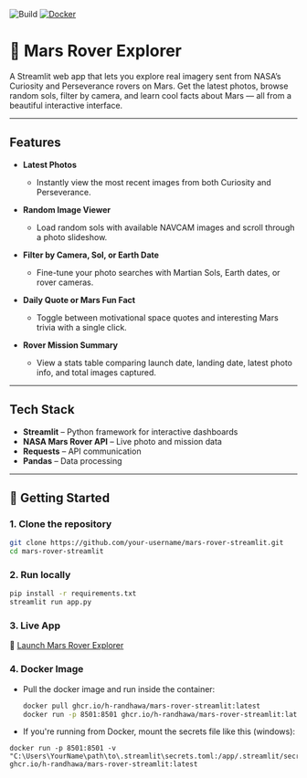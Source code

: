 ![Build](https://github.com/h-randhawa/mars-rover-streamlit/actions/workflows/deploy.yml/badge.svg)
[![Docker](https://img.shields.io/badge/Docker-Image-blue)](https://github.com/h-randhawa/mars-rover-streamlit/pkgs/container/mars-rover-streamlit)

# 🚀 Mars Rover Explorer

A Streamlit web app that lets you explore real imagery sent from NASA’s Curiosity and Perseverance rovers on Mars. Get the latest photos, browse random sols, filter by camera, and learn cool facts about Mars — all from a beautiful interactive interface.

---

## Features

- **Latest Photos**
  - Instantly view the most recent images from both Curiosity and Perseverance.

- **Random Image Viewer**
  - Load random sols with available NAVCAM images and scroll through a photo slideshow.

- **Filter by Camera, Sol, or Earth Date**
  - Fine-tune your photo searches with Martian Sols, Earth dates, or rover cameras.

- **Daily Quote or Mars Fun Fact**
  - Toggle between motivational space quotes and interesting Mars trivia with a single click.

- **Rover Mission Summary**
  - View a stats table comparing launch date, landing date, latest photo info, and total images captured.

---

## Tech Stack

- **Streamlit** – Python framework for interactive dashboards  
- **NASA Mars Rover API** – Live photo and mission data  
- **Requests** – API communication  
- **Pandas** – Data processing  

---

## 🚀 Getting Started

### 1. Clone the repository

```bash
git clone https://github.com/your-username/mars-rover-streamlit.git
cd mars-rover-streamlit
```
### 2. Run locally

```bash
pip install -r requirements.txt
streamlit run app.py
```
### 3. Live App
🔗 [Launch Mars Rover Explorer](https://mars-rover-app-beeabctsgqv5seegv3lmba.streamlit.app/)

### 4. Docker Image
- Pull the docker image and run inside the container:
  ```bash
  docker pull ghcr.io/h-randhawa/mars-rover-streamlit:latest
  docker run -p 8501:8501 ghcr.io/h-randhawa/mars-rover-streamlit:latest

- If you're running from Docker, mount the secrets file like this (windows):
```
docker run -p 8501:8501 -v "C:\Users\YourName\path\to\.streamlit\secrets.toml:/app/.streamlit/secrets.toml" ghcr.io/h-randhawa/mars-rover-streamlit:latest
